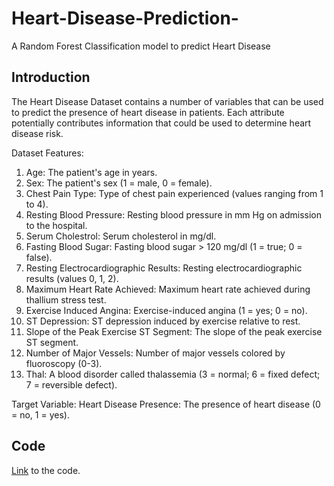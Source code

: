 # Heart-Disease-Prediction-
A Random Forest Classification model to predict Heart Disease

## Introduction
The Heart Disease Dataset contains a number of variables that can be used to predict the presence of heart disease in patients. Each attribute potentially contributes information that could be used to determine heart disease risk.

Dataset Features:
1. Age: The patient's age in years.
2. Sex: The patient's sex (1 = male, 0 = female).
3. Chest Pain Type: Type of chest pain experienced (values ranging from 1 to 4).
4. Resting Blood Pressure: Resting blood pressure in mm Hg on admission to the hospital.
5. Serum Cholestrol: Serum cholesterol in mg/dl.
6. Fasting Blood Sugar: Fasting blood sugar > 120 mg/dl (1 = true; 0 = false).
7. Resting Electrocardiographic Results: Resting electrocardiographic results (values 0, 1, 2).
8. Maximum Heart Rate Achieved: Maximum heart rate achieved during thallium stress test.
9. Exercise Induced Angina: Exercise-induced angina (1 = yes; 0 = no).
10. ST Depression: ST depression induced by exercise relative to rest.
11. Slope of the Peak Exercise ST Segment: The slope of the peak exercise ST segment.
12. Number of Major Vessels: Number of major vessels colored by fluoroscopy (0-3).
13. Thal: A blood disorder called thalassemia (3 = normal; 6 = fixed defect; 7 = reversible defect).

Target Variable:
Heart Disease Presence: The presence of heart disease (0 = no, 1 = yes).

## Code

[Link](https://github.com/chitransh1998/Heart-Disease-Prediction-/blob/main/Heart_Disease_Prediction_Using_Random_Forests.ipynb) to the code.
